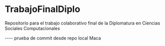 # TrabajoFinalDiplo
Repositorio para el trabajo colaborativo final de la Diplomatura en Ciencias Sociales Computacionales

---- prueba de commit desde repo local Maca